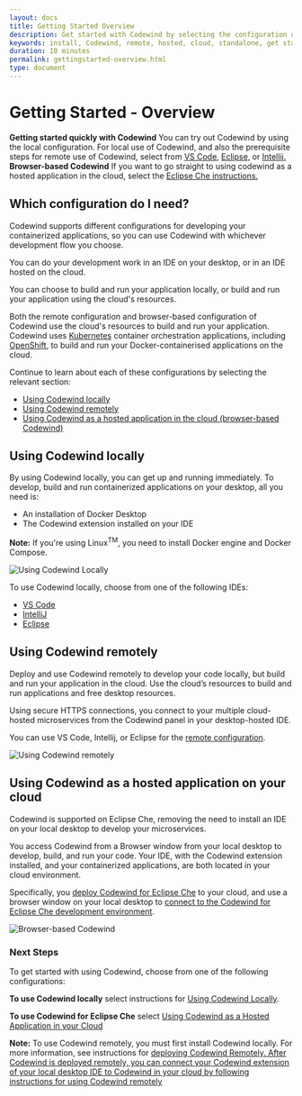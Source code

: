 ```yaml
---
layout: docs
title: Getting Started Overview
description: Get started with Codewind by selecting the configuration of Codewind you want to install. Understand the different configurations available - local, remote or browser-based - and select the most appropriate instructions.
keywords: install, Codewind, remote, hosted, cloud, standalone, get started, getting started, IDE, VS Code, Eclipse, Eclipse Che, IntelliJ, configuration, browser-based, browser
duration: 10 minutes
permalink: gettingstarted-overview.html
type: document
---
```

# Getting Started - Overview

<div class="callout">
	<b>Getting started quickly with Codewind</b> You can try out Codewind by using the local configuration. For local use of Codewind, and also the prerequisite steps for remote use of Codewind, select from <a href="./vsc-getting-started.html">VS Code,</a> <a href="./eclipse-getting-started.html">Eclipse,</a> or <a href="./intellij-getting-started.html">Intellij.</a>
</div>

<div class="callout">
	<b>Browser-based Codewind</b> If you want to go straight to using codewind as a hosted application in the cloud, select the <a href="./eclipseche-codewind-overview.html">Eclipse Che instructions. </a>
</div>

## Which configuration do I need?

Codewind supports different configurations for developing your containerized applications, so you can use Codewind with whichever development flow you choose.

You can do your development work in an IDE on your desktop, or in an IDE hosted on the cloud.

You can choose to build and run your application locally, or build and run your application using the cloud's resources. 

Both the remote configuration and browser-based configuration of Codewind use the cloud's resources to build and run your application. Codewind uses [Kubernetes](https://kubernetes.io/) container orchestration applications, including [OpenShift](https://www.openshift.com/), to build and run your Docker-containerised applications on the cloud.

Continue to learn about each of these configurations by selecting the relevant section:

* [Using Codewind locally](./gettingstarted-overview.html#using-codewind-locally)
* [Using Codewind remotely](./gettingstarted-overview.html#using-codewind-remotely)
* [Using Codewind as a hosted application in the cloud (browser-based Codewind)](./gettingstarted-overview.html#using-codewind-as-a-hosted-application-on-your-cloud)

## Using Codewind locally

By using Codewind locally, you can get up and running immediately. To develop, build and run containerized applications on your desktop, all you need is:
* An installation of Docker Desktop
* The Codewind extension installed on your IDE

**Note:** If you're using Linux<sup>TM</sup>, you need to install Docker engine and Docker Compose.

![Using Codewind Locally](./images/configs/LocalConfiguration.png)

To use Codewind locally, choose from one of the following IDEs:

* [VS Code](./vsc-getting-started.html)
* [IntelliJ](./intellij-getting-started.html)
* [Eclipse](./eclipse-getting-started.html)

## Using Codewind remotely
Deploy and use Codewind remotely to develop your code locally, but build and run your application in the cloud. Use the cloud’s resources to build and run applications and free desktop resources.

Using secure HTTPS connections, you connect to your multiple cloud-hosted microservices from the Codewind panel in your desktop-hosted IDE.

You can use VS Code, Intellij, or Eclipse for the [remote configuration](./remote-codewind-overview.html). 

 ![Using Codewind remotely](./images/configs/RemoteConfiguration.png)

## Using Codewind as a hosted application on your cloud
Codewind is supported on Eclipse Che, removing the need to install an IDE on your local desktop to develop your microservices.

You access Codewind from a Browser window from your local desktop to develop, build, and run your code. Your IDE, with the Codewind extension installed, and your containerized applications, are both located in your cloud environment. 

Specifically, you [deploy Codewind for Eclipse Che](./che-installinfo.html) to your cloud, and use a browser window on your local desktop to [connect to the Codewind for Eclipse Che development environment](./che-setupregistries.html).

![Browser-based Codewind](./images/configs/BrowserBasedConfiguration.png)

### Next Steps

To get started with using Codewind, choose from one of the following configurations:

**To use Codewind locally** select instructions for [Using Codewind Locally](./local-codewind-overview.html). 

**To use Codewind for Eclipse Che** select [Using Codewind as a Hosted Application in your Cloud](./eclipseche-codewind-overview.html)

<div class="callout">
	<b>Note:</b> To use Codewind remotely, you must first install Codewind locally. For more information, see instructions for <a href="././remote-deploying-codewind.html"</a>deploying Codewind Remotely. After Codewind is deployed remotely, you can connect your Codewind extension of your local desktop IDE to Codewind in your cloud by following instructions for <a href="./remote-codewind-overview.html">using Codewind remotely </a>
</div>
